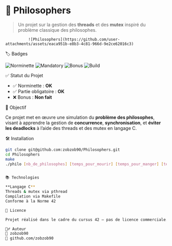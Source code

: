 # 🧠 Philosophers

> Un projet sur la gestion des **threads** et des **mutex** inspiré du problème classique des philosophes.

              ![Philosophers](https://github.com/user-attachments/assets/eaca951b-e8b3-4c81-966d-9e2ce62016c3)

🏷️ Badges

![Norminette](https://img.shields.io/badge/norminette-ok-brightgreen)
![Mandatory](https://img.shields.io/badge/mandatory-ok-blue)
![Bonus](https://img.shields.io/badge/bonus-not--done-lightgrey)
![Build](https://img.shields.io/badge/build-passing-brightgreen)

✅ Statut du Projet

- ✅ Norminette : **OK**
- ✅ Partie obligatoire : **OK**
- ❌ Bonus : **Non fait**

🎯 Objectif

Ce projet met en œuvre une simulation du **problème des philosophes**, visant à apprendre la gestion de **concurrence**, **synchronisation**, et **éviter les deadlocks** à l’aide des threads et des mutex en langage C.

🛠️ Installation

```bash
git clone git@github.com:zobzob90/Philosophers.git
cd Philosophers
make
./philo [nb_de_philosophes] [temps_pour_mourir] [temps_pour_manger] [temps_pour_dormir] [nb_de_repas]


📚 Technologies

**Langage C**
Threads & mutex via pthread
Compilation via Makefile
Conforme à la Norme 42

📄 Licence

Projet réalisé dans le cadre du cursus 42 – pas de licence commerciale.

🙋‍♂️ Auteur
👤 zobzob90
🔗 github.com/zobzob90

